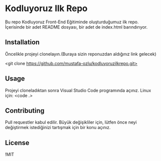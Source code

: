 # Kodluyoruz Ilk Repo

Bu repo Kodluyoruz Front-End Eğitiminde oluşturduğumuz ilk repo. İçerisinde bir adet README dosyası, bir adet de index.html barındırıyor.

## Installation

Öncelikle projeyi clonelayın.(Buraya sizin reponuzdan aldığınız link gelecek)

<git clone https://github.com/mustafa-ozlu/kodluyoruzilkrepo.git>

## Usage

Projeyi cloneladıktan sonra Visual Studio Code programında açınız.
Linux için:
<cd kodluyoruzilkrepo>
<code .>

## Contributing
Pull requestler kabul edilir. Büyük değişikliler için, lütfen önce neyi değiştirmek istediğinizi tartışmak için bir konu açınız.

## License
!MIT
